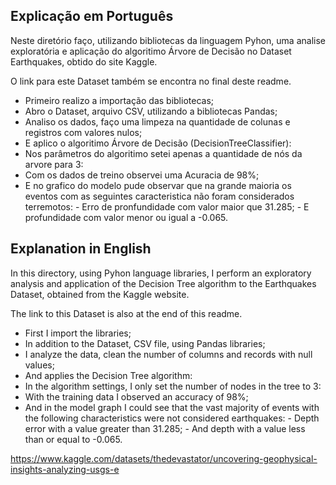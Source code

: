 ## Explicação em Português

Neste diretório faço, utilizando bibliotecas da linguagem Pyhon, uma analise exploratória e aplicação do algoritimo Árvore de Decisão no Dataset Earthquakes, obtido do site Kaggle.

O link para este Dataset também se encontra no final deste readme.

 - Primeiro realizo a importação das bibliotecas;
 - Abro o Dataset, arquivo CSV, utilizando a bibliotecas Pandas;
 - Analiso os dados, faço uma limpeza na quantidade de colunas e registros com valores nulos;
 - E aplico o algoritimo Árvore de Decisão (DecisionTreeClassifier):
  - Nos parâmetros do algoritimo setei apenas a quantidade de nós da arvore para 3:
   - Com os dados de treino observei uma Acuracia de 98%;
   - E no grafico do modelo pude observar que na grande maioria os eventos com as seguintes caracteristica não foram considerados terremotos:
    - Erro de pronfundidade com valor maior que 31.285;
    - E profundidade com valor menor ou igual a -0.065.
		
		

## Explanation in English

In this directory, using Pyhon language libraries, I perform an exploratory analysis and application of the Decision Tree algorithm to the Earthquakes Dataset, obtained from the Kaggle website.

The link to this Dataset is also at the end of this readme.

 - First I import the libraries;
 - In addition to the Dataset, CSV file, using Pandas libraries;
 - I analyze the data, clean the number of columns and records with null values;
 - And applies the Decision Tree algorithm:
  - In the algorithm settings, I only set the number of nodes in the tree to 3:
   - With the training data I observed an accuracy of 98%;
   - And in the model graph I could see that the vast majority of events with the following characteristics were not considered earthquakes:
    - Depth error with a value greater than 31.285;
    - And depth with a value less than or equal to -0.065.


https://www.kaggle.com/datasets/thedevastator/uncovering-geophysical-insights-analyzing-usgs-e

